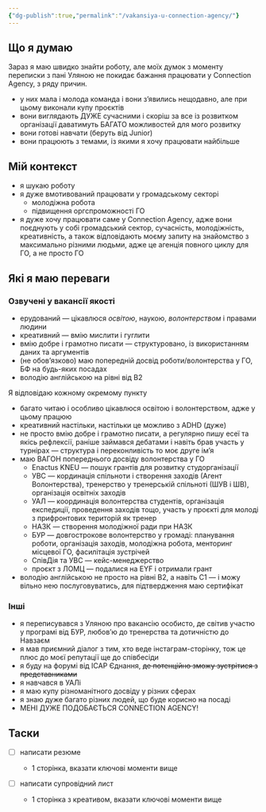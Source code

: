 ```yaml
---
{"dg-publish":true,"permalink":"/vakansiya-u-connection-agency/"}
---
```


## Що я думаю
Зараз я маю швидко знайти роботу, але моїх думок з моменту переписки з пані Уляною не покидає бажання працювати у Connection Agency, з ряду причин.

- у них мала і молода команда і вони з’явились нещодавно, але при цьому виконали купу проєктів
- вони виглядають ДУЖЕ сучасними і скоріш за все із розвитком організації даватимуть БАГАТО можливостей для мого розвитку
- вони готові навчати (беруть від Junior)
- вони працюють з темами, із якими я хочу працювати найбільше
## Мій контекст
- я шукаю роботу
- я дуже вмотивований працювати у громадському секторі
	- молодіжна робота
	- підвищення оргспроможності ГО
- я дуже хочу працювати саме у Connection Agency, адже вони поєднують у собі громадський сектор, сучасність, молодіжність, креативність, а також відповідають моєму запиту на знайомство з максимально різними людьми, адже це агенція повного циклу для ГО, а не просто ГО
## Які я маю переваги
### Озвучені у вакансії якості
- ерудований — цікавлюся *освітою*, наукою, *волонтерством* і правами людини
- креативний — вмію мислити і гуглити
- вмію добре і грамотно писати — структуровано, із використанням даних та аргументів
- (не обов’язково) маю попередній досвід роботи/волонтерства у ГО, БФ на будь-яких посадах
- володію англійською на рівні від B2

Я відповідаю кожному окремому пункту
- багато читаю і особливо цікавлюся освітою і волонтерством, адже у цьому працюю
- креативний настільки, настільки це можливо з ADHD (дуже)
- не просто вмію добре і грамотно писати, а регулярно пишу есеї та якісь рефлексії, раніше займався дебатами і навіть брав участь у турнірах — структура і переконливість то моє друге ім’я
- маю ВАГОН попереднього досвіду волонтерства у ГО
	- Enactus KNEU — пошук грантів для розвитку студорганізації
	- УВС — кординація спільноти і створення заходів (Агент Волонтерства), тренерство у тренерській спільноті (ШУВ і ШВ), організація освітніх заходів
	- УАЛ — координація волонтерства студентів, організація експедиції, проведення заходів тощо, участь у проєкті для молоді з прифронтових територій як тренер
	- НАЗК — створення молодіжної ради при НАЗК
	- БУР — довгострокове волонтерство у громаді: планування роботи, організація заходів, молодіжна робота, менторинг місцевої ГО, фасилітація зустрічей
	- СпівДія та УВС — кейс-менеджерство
	- проєкт з ЛОМЦ — подалися на EYF і отримали грант
- володію англійською не просто на рівні B2, а навіть C1 — і можу вільно нею послуговуватись, для підтвердження маю сертифікат
### Інші
- я переписувався з Уляною про вакансію особисто, де світив участю у програмі від БУР, любов’ю до тренерства та дотичністю до Навзаєм
- я мав приємний діалог з тим, хто веде інстаграм-сторінку, тож це плюс до моєї репутації ще до співбесіди
- я буду на форумі від ІСАР Єднання, ~~де потенційно зможу зустрітися з представниками~~
- я навчався в УАЛі
- я маю купу різноманітного досвіду у різних сферах
- я знаю дуже багато різних людей, що буде корисно на посаді
- МЕНІ ДУЖЕ ПОДОБАЄТЬСЯ CONNECTION AGENCY!

## Таски
- [ ] написати резюме
	- 1 сторінка, вказати ключові моменти вище

- [ ] написати супровідний лист
	- 1 сторінка з креативом, вказати ключові моменти вище